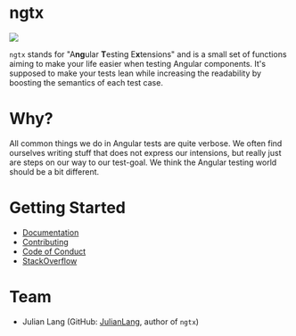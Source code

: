 # ngtx

![](https://github.com/Centigrade/ngtx/workflows/CI/badge.svg)

`ngtx` stands for "A**ng**ular **T**esting E**x**tensions" and is a small set of functions aiming to make your life easier when testing Angular components. It's supposed to make your tests lean while increasing the readability by boosting the semantics of each test case.

# Why?

All common things we do in Angular tests are quite verbose. We often find ourselves writing stuff that does not express our intensions, but really just are steps on our way to our test-goal. We think the Angular testing world should be a bit different.

# Getting Started

- [Documentation][documentation]
- [Contributing][contributing]
- [Code of Conduct][codeofconduct]
- [StackOverflow][stackoverflow]

# Team

- Julian Lang (GitHub: [JulianLang](https://github.com/JulianLang), author of `ngtx`)

[contributing]: CONTRIBUTING.md
[codeofconduct]: CODE_OF_CONDUCT.md
[documentation]: docs/DOCUMENTATION.md
[stackoverflow]: https://stackoverflow.com/questions/tagged/ngtx
